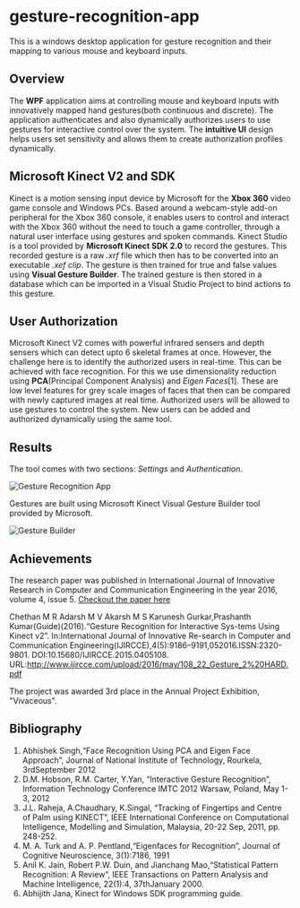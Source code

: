 # gesture-recognition-app
This is a windows desktop application for gesture recognition and their mapping to various mouse and keyboard inputs.

## Overview
The **WPF** application aims at controlling mouse and keyboard inputs with innovatively mapped hand gestures(both continuous and discrete). 
The application authenticates and also dynamically authorizes users to use gestures for interactive control over the system. 
The **intuitive UI** design helps users set sensitivity and allows them to create authorization profiles dynamically.

## Microsoft Kinect V2 and SDK
Kinect is a motion sensing input device by Microsoft for the **Xbox 360** video game console and Windows
PCs. Based around a webcam-style add-on peripheral for the Xbox 360 console, it enables users to control and
interact with the Xbox 360 without the need to touch a game controller, through a natural user interface using gestures
and spoken commands. Kinect Studio is a tool provided by **Microsoft Kinect SDK 2.0** to record the gestures.
This recorded gesture is a raw *.xrf* file which then has to be converted into an executable *.xef clip*. The gesture is then
trained for true and false values using **Visual Gesture Builder**. The trained gesture is then stored in a database which
can be imported in a Visual Studio Project to bind actions to this gesture.

## User Authorization
Microsoft Kinect V2 comes with powerful infrared sensers and depth sensers which can detect upto 6 skeletal frames at once. 
However, the challenge here is to identify the authorized users in real-time. 
This can be achieved with face recognition. For this we use dimensionality reduction using **PCA**(Principal Component Analysis) and *Eigen Faces*[1]. 
These are low level features for grey scale images of faces that then can be compared with newly captured images at real time. 
Authorized users will be allowed to use gestures to control the system. New users can be added and authorized dynamically using the same tool.

## Results

The tool comes with two sections: *Settings* and *Authentication*. <br/>

![Gesture Recognition App](./docs/images/gesture1.png)

Gestures are built using Microsoft Kinect Visual Gesture Builder tool provided by Microsoft.<br/>

![Gesture Builder](./docs/images/gesture2.png)

## Achievements
The research paper was published in International Journal of Innovative Research in Computer and Communication Engineering in the year 2016, volume 4, issue 5. [Checkout the paper here](http://www.ijircce.com/upload/2016/may/108_22_Gesture_2%20HARD.pdf)<br/>

Chethan M R Adarsh M V Akarsh M S Karunesh Gurkar,Prashanth Kumar(Guide)(2016).“Gesture Recognition for Interactive Sys-tems Using Kinect v2”. In:International Journal of Innovative Re-search in Computer and Communication Engineering(IJIRCCE),4(5):9186–9191,052016.ISSN:2320-9801. DOI:10.15680/IJIRCCE.2015.0405108. URL:http://www.ijircce.com/upload/2016/may/108_22_Gesture_2%20HARD.pdf

The project was awarded 3rd place in the Annual Project Exhibition, "Vivaceous".

## Bibliography

1. Abhishek Singh,“Face Recognition Using PCA and Eigen Face Approach”, Journal of National Institute of Technology, Rourkela,
3rdSeptember 2012
2. D.M. Hobson, R.M. Carter, Y.Yan, “Interactive Gesture Recognition”, Information Technology Conference IMTC 2012
Warsaw, Poland, May 1-3, 2012
3. J.L. Raheja, A.Chaudhary, K.Singal, “Tracking of Fingertips and Centre of Palm using KINECT”, IEEE International Conference on
Computational Intelligence, Modelling and Simulation, Malaysia, 20-22 Sep, 2011, pp. 248-252.
4. M. A. Turk and A. P. Pentland,“Eigenfaces for Recognition”, Journal of Cognitive Neuroscience, 3(1):7186, 1991
5. Anil K. Jain, Robert P.W. Duin, and Jianchang Mao,“Statistical Pattern Recognition: A Review”, IEEE Transactions on Pattern
Analysis and Machine Intelligence, 22(1):4, 37thJanuary 2000.
6. Abhijith Jana, Kinect for Windows SDK programming guide.

